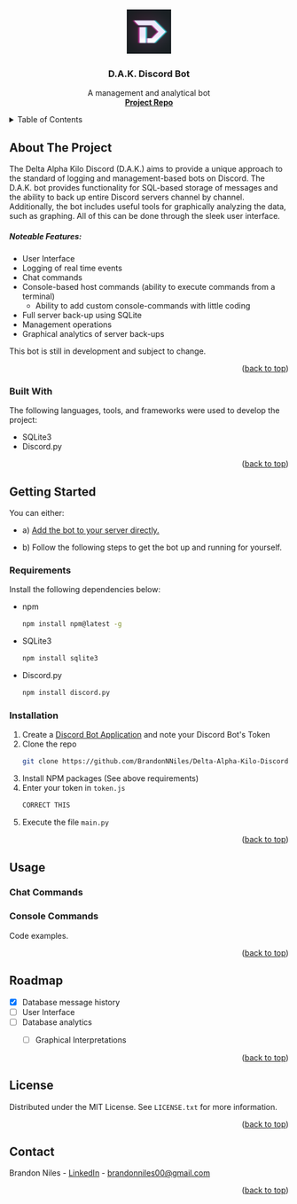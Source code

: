 <!-- Template version 1.0
-->
<a name="readme-top"></a>

<!-- PROJECT LOGO -->
<br />
<div align="center">
  <a href="https://github.com/BrandonNNiles/Delta-Alpha-Kilo-Discord-Bot">
    <img src="media/images/dak.png" alt="Logo" width="80" height="80">
  </a>

  <h3 align="center">D.A.K. Discord Bot</h3>

  <p align="center">
    A management and analytical bot
    <br />
    <a href="https://github.com/BrandonNNiles/Delta-Alpha-Kilo-Discord-Bot"><strong>Project Repo</strong></a>
  </p>
</div>

<!-- TABLE OF CONTENTS -->
<details>
  <summary>Table of Contents</summary>
  <ol>
    <li>
      <a href="#about-the-project">About The Project</a>
      <ul>
        <li><a href="#built-with">Built With</a></li>
      </ul>
    </li>
    <li>
      <a href="#getting-started">Getting Started</a>
      <ul>
        <li><a href="#requirements">Requirements</a></li>
        <li><a href="#installation">Installation</a></li>
      </ul>
    </li>
    <li><a href="#usage">Usage</a></li>
    <li><a href="#roadmap">Roadmap</a></li>
    <li><a href="#license">License</a></li>
    <li><a href="#contact">Contact</a></li>
  </ol>
</details>



<!-- ABOUT THE PROJECT -->
## About The Project


The Delta Alpha Kilo Discord (D.A.K.) aims to provide a unique approach to the standard of logging and management-based bots on Discord. The D.A.K. bot provides functionality for SQL-based storage of messages and the ability to back up entire Discord servers channel by channel. Additionally, the bot includes useful tools for graphically analyzing the data, such as graphing. All of this can be done through the sleek user interface.

##### Noteable Features:
* User Interface
* Logging of real time events
* Chat commands
* Console-based host commands (ability to execute commands from a terminal)
    * Ability to add custom console-commands with little coding
* Full server back-up using SQLite
* Management operations
* Graphical analytics of server back-ups

This bot is still in development and subject to change.


<p align="right">(<a href="#readme-top">back to top</a>)</p>



### Built With

The following languages, tools, and frameworks were used to develop the project:

* SQLite3
* Discord.py

<p align="right">(<a href="#readme-top">back to top</a>)</p>



<!-- GETTING STARTED -->
## Getting Started

You can either: 
* a) [Add the bot to your server directly.](https://discord.com/api/oauth2/authorize?client_id=885352661493366824&permissions=8&scope=bot)

* b) Follow the following steps to get the bot up and running for yourself.

### Requirements

Install the following dependencies below:
* npm
  ```sh
  npm install npm@latest -g
  ```
* SQLite3
  ```sh
  npm install sqlite3
  ```
* Discord.py
  ```sh
  npm install discord.py
  ```

### Installation

1. Create a [Discord Bot Application](https://discord.com/developers/docs/) and note your Discord Bot's Token
2. Clone the repo
   ```sh
   git clone https://github.com/BrandonNNiles/Delta-Alpha-Kilo-Discord-Bot.git
   ```
3. Install NPM packages (See above requirements)
4. Enter your token in `token.js`
   ```js
   CORRECT THIS
   ```
5. Execute the file `main.py`



<p align="right">(<a href="#readme-top">back to top</a>)</p>



<!-- USAGE EXAMPLES -->
## Usage

### Chat Commands
### Console Commands

Code examples.

<p align="right">(<a href="#readme-top">back to top</a>)</p>



<!-- ROADMAP -->
## Roadmap

- [x] Database message history
- [ ] User Interface
- [ ] Database analytics
    - [ ] Graphical Interpretations


<p align="right">(<a href="#readme-top">back to top</a>)</p>



<!-- LICENSE -->
## License

Distributed under the MIT License. See `LICENSE.txt` for more information.

<p align="right">(<a href="#readme-top">back to top</a>)</p>



<!-- CONTACT -->
## Contact

Brandon Niles - [LinkedIn](https://twitter.com/your_username) - brandonniles00@gmail.com

<p align="right">(<a href="#readme-top">back to top</a>)</p>

